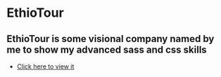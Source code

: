 # EthioTour

## EthioTour is some visional company named by me to show my advanced sass and css skills

- [Click here to view it](https://ethiotour.netlify.app)
